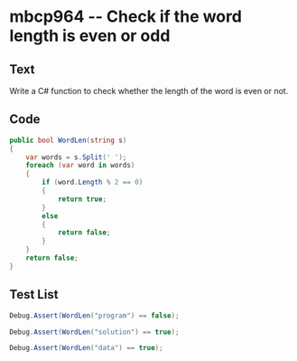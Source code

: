 # mbcp964 -- Check if the word length is even or odd

## Text

Write a C# function to check whether the length of the word is even or not.

## Code

```csharp
public bool WordLen(string s) 
{ 
    var words = s.Split(' '); 
    foreach (var word in words) 
    { 
        if (word.Length % 2 == 0) 
        { 
            return true; 
        } 
        else 
        { 
            return false; 
        } 
    } 
    return false; 
}
```

## Test List

```csharp
Debug.Assert(WordLen("program") == false);
```

```csharp
Debug.Assert(WordLen("solution") == true);
```

```csharp
Debug.Assert(WordLen("data") == true);
```
